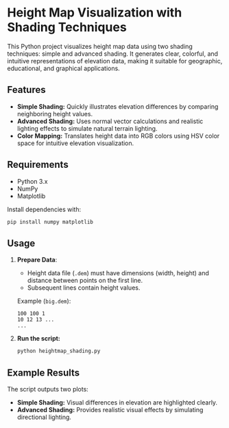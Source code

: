 # Height Map Visualization with Shading Techniques

This Python project visualizes height map data using two shading techniques: simple and advanced shading. It generates clear, colorful, and intuitive representations of elevation data, making it suitable for geographic, educational, and graphical applications.

## Features

- **Simple Shading:** Quickly illustrates elevation differences by comparing neighboring height values.
- **Advanced Shading:** Uses normal vector calculations and realistic lighting effects to simulate natural terrain lighting.
- **Color Mapping:** Translates height data into RGB colors using HSV color space for intuitive elevation visualization.

## Requirements

- Python 3.x
- NumPy
- Matplotlib

Install dependencies with:
```bash
pip install numpy matplotlib
```

## Usage

1. **Prepare Data**:
   - Height data file (`.dem`) must have dimensions (width, height) and distance between points on the first line.
   - Subsequent lines contain height values.

   Example (`big.dem`):
   ```
   100 100 1
   10 12 13 ...
   ...
   ```

2. **Run the script:**
   ```bash
   python heightmap_shading.py
   ```

## Example Results

The script outputs two plots:

- **Simple Shading:** Visual differences in elevation are highlighted clearly.
- **Advanced Shading:** Provides realistic visual effects by simulating directional lighting.

